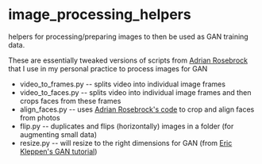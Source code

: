 # image_processing_helpers
helpers for processing/preparing images to then be used as GAN training data.

These are essentially tweaked versions of scripts from [Adrian Rosebrock](https://www.pyimagesearch.com/)
that I use in my personal practice to process images for GAN

- video_to_frames.py -- splits video into individual image frames
- video_to_faces.py -- splits video into individual image frames and then crops faces from these frames
- align_faces.py -- uses [Adrian Rosebrock's code](https://www.pyimagesearch.com/2017/05/22/face-alignment-with-opencv-and-python/) to crop and align faces from photos
- flip.py -- duplicates and flips (horizontally) images in a folder (for augmenting small data)
- resize.py -- will resize to the right dimensions for GAN (from [Eric Kleppen's GAN tutorial](https://medium.com/codex/how-to-train-stylegan2-ada-in-colab-using-instagram-images-7ff552667a20))
